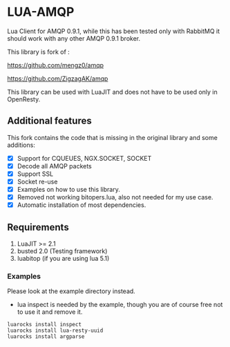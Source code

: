 # LUA-AMQP

Lua Client for AMQP 0.9.1, while this has been tested only with RabbitMQ it should work with any other AMQP 0.9.1 broker.

This library is fork of : 

https://github.com/mengz0/amqp

https://github.com/ZigzagAK/amqp

This library can be used with LuaJIT and does not have to be used only in OpenResty.

## Additional features

This fork contains the code that is missing in the original library and some additions:

- [x] Support for CQUEUES, NGX.SOCKET, SOCKET
- [x] Decode all AMQP packets
- [x] Support SSL
- [x] Socket re-use
- [x] Examples on how to use this library.
- [x] Removed not working bitopers.lua, also not needed for my use case.
- [x] Automatic installation of most dependencies.

## Requirements

1. LuaJIT >= 2.1 
2. busted 2.0 (Testing framework)
3. luabitop (if you are using lua 5.1)

### Examples

Please look at the example directory instead.

* lua inspect is needed by the example, though you are of course free not to use it and remove it.

```
luarocks install inspect
luarocks install lua-resty-uuid
luarocks install argparse
```

